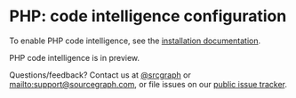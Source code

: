 # PHP: code intelligence configuration

To enable PHP code intelligence, see the [installation documentation](/extensions/language_servers/install).

PHP code intelligence is in preview.

Questions/feedback? Contact us at [@srcgraph](https://twitter.com/srcgraph) or <mailto:support@sourcegraph.com>, or file issues on our [public issue tracker](https://github.com/sourcegraph/issues/issues).
